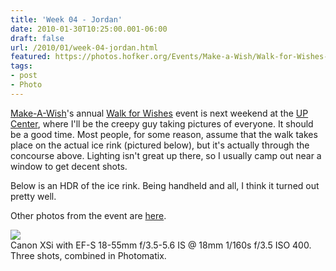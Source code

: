 ```yaml
---
title: 'Week 04 - Jordan'
date: 2010-01-30T10:25:00.001-06:00
draft: false
url: /2010/01/week-04-jordan.html
featured: https://photos.hofker.org/Events/Make-a-Wish/Walk-for-Wishes-2010-Fargo/MG3929-Edit30-Edit31/784301718_Q6htU-L.jpg
tags: 
- post
- Photo
---
```


[Make-A-Wish](https://www.northdakota.wish.org/)'s annual [Walk for Wishes](https://northdakota.wish.org/2010/01/04/statewide-walk-for-wishes/) event is next weekend at the [UP Center](https://www.upcenterfargo.com/), where I'll be the creepy guy taking pictures of everyone. It should be a good time. Most people, for some reason, assume that the walk takes place on the actual ice rink (pictured below), but it's actually through the concourse above. Lighting isn't great up there, so I usually camp out near a window to get decent shots.

Below is an HDR of the ice rink. Being handheld and all, I think it turned out pretty well.  
  
Other photos from the event are [here](https://photos.hofker.org/Events/Make-a-Wish/Walk-for-Wishes-2010-Fargo/).

[![](https://photos.hofker.org/Events/Make-a-Wish/Walk-for-Wishes-2010-Fargo/MG3929-Edit30-Edit31/784301718_Q6htU-L.jpg)](https://photos.hofker.org/Events/Make-a-Wish/Walk-for-Wishes-2010-Fargo/11187295_MVLX2#784301718_Q6htU)  
Canon XSi with EF-S 18-55mm f/3.5-5.6 IS @ 18mm 1/160s f/3.5 ISO 400. Three shots, combined in Photomatix.